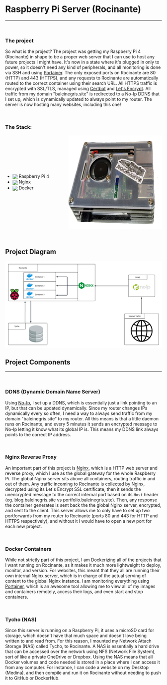 # Raspberry Pi Server (Rocinante)  
___

&nbsp;
### The project
So what is the project? The project was getting my Raspberry Pi 4 (Rocinante) in shape to be a proper web server that I can use to host any future projects I might have. It's now in a state where it's plugged in only to power, so it doesn't need any kind of peripherals, and all monitoring is done via SSH and using [Portainer](https://www.portainer.io/). The only exposed ports on Rocinante are 80 (HTTP) and 443 (HTTPS), and any requests to Rocinante are automatically routed to the correct container using their search URL. All HTTPS traffic is encrypted with SSL/TLS, managed using [Certbot](https://certbot.eff.org/) and [Let's Encrypt](https://letsencrypt.org/). All traffic from my domain "baleinegris.site" is redirected to a No-Ip DDNS that I set up, which is dynamically updated to always point to my router. The server is now hosting many websites, including this one!

&nbsp;

### The Stack:
<div style="display: flex; align-items: center; justify-content: space-between;">
<ul>
    <li>
        <img src="https://skillicons.dev/icons?i=raspberrypi" style="display: inline; vertical-align: middle;" /> Raspberry Pi 4 
    </li>
    <li>
        <img src="https://skillicons.dev/icons?i=nginx" style="display: inline; vertical-align: middle;" /> Nginx
    </li>
    <li>
        <img src="https://skillicons.dev/icons?i=docker" style="display: inline; vertical-align: middle;" /> Docker 
    </li>
</ul>
<img src="../Rocinante.png" height="300" width="300" alt="Rocinante">
</div>

&nbsp;

## Project Diagram
<img src="../Rocinante Diagram.png">

## Project Components
___
&nbsp;

### DDNS (Dynamic Domain Name Server)
Using [No-Ip](https://www.noip.com/remote-access?utm_source=google&utm_medium=cpc&utm_term=no%20ip&utm_campaign=8577915&utm_adgroup=249377595}&matchtype=b&device=c&gad_source=1&gad_campaignid=8577915&gbraid=0AAAAAD_v4kjyXjGkwtm7E1dMywGRfcUq2&gclid=CjwKCAjwprjDBhBTEiwA1m1d0jnvoJVPUg7Qb5kBr7gqUsAXpwpyRZ1TlXDEqyGaRRqvmse_jSw3EBoCzhAQAvD_BwE), I set up a DDNS, which is essentially just a link pointing to an IP, but that can be updated dynamically. Since my router changes IPs dynamically every so often, I need a way to always send traffic from my domain "baleinegris.site" to my router. All this means is that a little daemon runs on Rocinante, and every 5 minutes it sends an encrypted message to No-Ip letting it know what its global IP is. This means my DDNS link always points to the correct IP address.

&nbsp;
### Nginx Reverse Proxy
An important part of this project is [Nginx](https://nginx.org/), which is a HTTP web server and reverse proxy, which I use as the global gateway for the whole Raspberry Pi. The global Nginx server sits above all containers, routing traffic in and out of them. Any traffic incoming to Rocinante is collected by Nginx, decrypted using its Let's Encrypt SSL certificate, then it sends the unencrypted message to the correct internal port based on its ```Host``` header (eg. blog.baleinegris.site vs portfolio.baleinegris.site). Then, any response the container generates is sent back the the global Nginx server, encrypted, and sent to the client. This server allows me to only have to set up two portforwards from my router to Rocinante (ports 80 and 443 for HTTP and HTTPS respectively), and without it I would have to open a new port for each new project.

&nbsp;

### Docker Containers
While not strictly part of this project, I am Dockerizing all of the projects that I want running on Rocinante, as it makes it much more lightweight to deploy, monitor, and version. For websites, this meant that they all are running their own internal Nginx server, which is in charge of the actual serving of content to the global Nginx instance. I am monitoring everything using [Portainer](https://www.portainer.io/), which is an awesome tool allowing me to view all of my images and containers remotely, access their logs, and even start and stop containers.

&nbsp;

### Tycho (NAS)
Since this server is running on a Raspberry Pi, it uses a microSD card for storage, which doesn't have that much space and doesn't love being written to and read from. For this reason, I mounted my Network Attach Storage (NAS) called Tycho, to Rocinante. A NAS is essentially a hard drive that can be accessed over the network using NFS (Network File System), sort of like a private OneDrive or Dropbox. Using the NAS means that all Docker volumes and code needed is stored in a place where I can access it from any computer. For instance, I can code a website on my Desktop (Medina), and then compile and run it on Rocinante without needing to push it to GitHub or DockerHub.